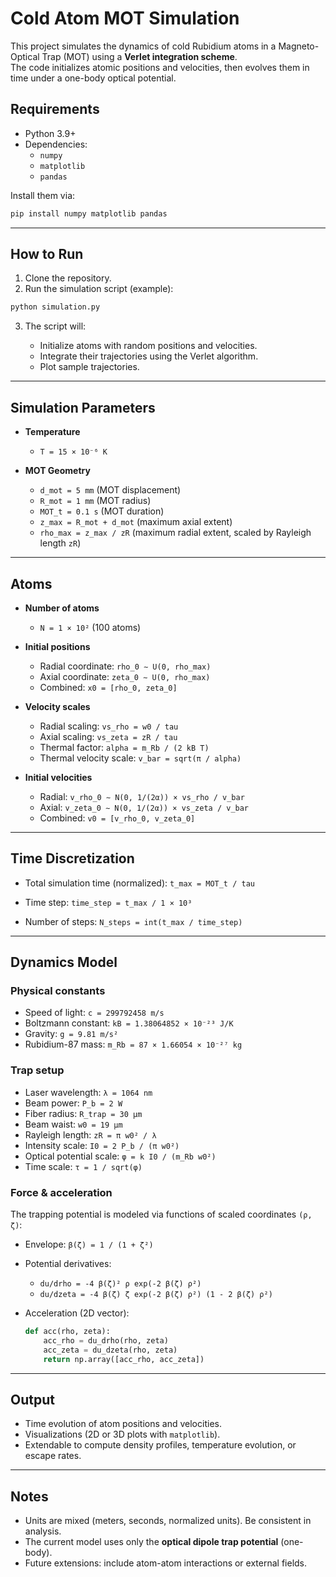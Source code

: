 # Cold Atom MOT Simulation

This project simulates the dynamics of cold Rubidium atoms in a Magneto-Optical Trap (MOT) using a **Verlet integration scheme**.  
The code initializes atomic positions and velocities, then evolves them in time under a one-body optical potential.

## Requirements

- Python 3.9+
- Dependencies:
  - `numpy`
  - `matplotlib`
  - `pandas`

Install them via:

```bash
pip install numpy matplotlib pandas
````

---

## How to Run

1. Clone the repository.
2. Run the simulation script (example):

```bash
python simulation.py
```

3. The script will:

   * Initialize atoms with random positions and velocities.
   * Integrate their trajectories using the Verlet algorithm.
   * Plot sample trajectories.

---

## Simulation Parameters

* **Temperature**

  * `T = 15 × 10⁻⁶ K`

* **MOT Geometry**

  * `d_mot = 5 mm` (MOT displacement)
  * `R_mot = 1 mm` (MOT radius)
  * `MOT_t = 0.1 s` (MOT duration)
  * `z_max = R_mot + d_mot` (maximum axial extent)
  * `rho_max = z_max / zR` (maximum radial extent, scaled by Rayleigh length `zR`)

---

## Atoms

* **Number of atoms**

  * `N = 1 × 10²` (100 atoms)

* **Initial positions**

  * Radial coordinate:
    `rho_0 ∼ U(0, rho_max)`
  * Axial coordinate:
    `zeta_0 ∼ U(0, rho_max)`
  * Combined:
    `x0 = [rho_0, zeta_0]`

* **Velocity scales**

  * Radial scaling: `vs_rho = w0 / tau`
  * Axial scaling: `vs_zeta = zR / tau`
  * Thermal factor: `alpha = m_Rb / (2 kB T)`
  * Thermal velocity scale: `v_bar = sqrt(π / alpha)`

* **Initial velocities**

  * Radial:
    `v_rho_0 ∼ N(0, 1/(2α)) × vs_rho / v_bar`
  * Axial:
    `v_zeta_0 ∼ N(0, 1/(2α)) × vs_zeta / v_bar`
  * Combined:
    `v0 = [v_rho_0, v_zeta_0]`

---

## Time Discretization

* Total simulation time (normalized):
  `t_max = MOT_t / tau`

* Time step:
  `time_step = t_max / 1 × 10³`

* Number of steps:
  `N_steps = int(t_max / time_step)`

---

## Dynamics Model

### Physical constants

* Speed of light: `c = 299792458 m/s`
* Boltzmann constant: `kB = 1.38064852 × 10⁻²³ J/K`
* Gravity: `g = 9.81 m/s²`
* Rubidium-87 mass: `m_Rb = 87 × 1.66054 × 10⁻²⁷ kg`

### Trap setup

* Laser wavelength: `λ = 1064 nm`
* Beam power: `P_b = 2 W`
* Fiber radius: `R_trap = 30 μm`
* Beam waist: `w0 = 19 μm`
* Rayleigh length: `zR = π w0² / λ`
* Intensity scale: `I0 = 2 P_b / (π w0²)`
* Optical potential scale: `φ = k I0 / (m_Rb w0²)`
* Time scale: `τ = 1 / sqrt(φ)`

### Force & acceleration

The trapping potential is modeled via functions of scaled coordinates `(ρ, ζ)`:

* Envelope:
  `β(ζ) = 1 / (1 + ζ²)`

* Potential derivatives:

  * `du/drho = -4 β(ζ)² ρ exp(-2 β(ζ) ρ²)`
  * `du/dzeta = -4 β(ζ) ζ exp(-2 β(ζ) ρ²) (1 - 2 β(ζ) ρ²)`

* Acceleration (2D vector):

  ```python
  def acc(rho, zeta):
      acc_rho = du_drho(rho, zeta)
      acc_zeta = du_dzeta(rho, zeta)
      return np.array([acc_rho, acc_zeta])
  ```

---

## Output

* Time evolution of atom positions and velocities.
* Visualizations (2D or 3D plots with `matplotlib`).
* Extendable to compute density profiles, temperature evolution, or escape rates.

---

## Notes

* Units are mixed (meters, seconds, normalized units). Be consistent in analysis.
* The current model uses only the **optical dipole trap potential** (one-body).
* Future extensions: include atom-atom interactions or external fields.
